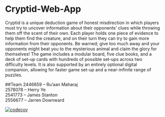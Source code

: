 # Cryptid-Web-App

Cryptid is a unique deduction game of honest misdirection in which players must try to uncover information about their opponents' clues while throwing them off the scent of their own. Each player holds one piece of evidence to help them find the creature, and on their turn they can try to gain more information from their opponents. Be warned; give too much away and your opponents might beat you to the mysterious animal and claim the glory for themselves! The game includes a modular board, five clue books, and a deck of set-up cards with hundreds of possible set-ups across two difficulty levels. It is also supported by an entirely optional digital companion, allowing for faster game set-up and a near-infinite range of puzzles.

##Team
2446659 – Ru’aan Maharaj  
2578078 – Herry Ye  
2541773 – James Stanton  
2556677 – Jarren Downward


[![codecov](https://codecov.io/gh/2541773-wits/Cryptid-Web-App/graph/badge.svg?token=DSV58DJPZM)](https://codecov.io/gh/2541773-wits/Cryptid-Web-App)
